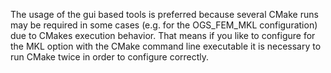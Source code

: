 The usage of the gui based tools is preferred because several CMake runs may be required in some cases (e.g. for the OGS_FEM_MKL configuration) due to CMakes execution behavior. That means if you like to configure for the MKL option with the CMake command line executable it is necessary to run CMake twice in order to configure correctly.